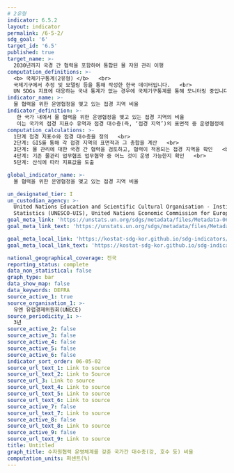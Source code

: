```yaml
---
# 2유형 
indicator: 6.5.2
layout: indicator
permalink: /6-5-2/
sdg_goal: '6'
target_id: '6.5'
published: true
target_name: >-
  2030년까지 국경 간 협력을 포함하여 통합된 물 자원 관리 이행
computation_definitions: >-
  <b> 국제기구통계(2유형) </b>   <br>
  국제기구에서 추정 및 모델링 등을 통해 작성한 한국 데이터입니다.   <br>
  UN SDGs 지표에 대응하는 국내 통계가 없는 경우에 국제기구통계를 통해 모니터링 중입니다. 
indicator_name: >-
  물 협력을 위한 운영협정을 맺고 있는 접경 지역 비율
indicator_definition: >-
   한 국가 내에서 물 협력을 위한 운영협정을 맺고 있는 접경 지역의 비율
   이는 국가의 접경 지표수 유역과 접경 대수층(즉, ‘접경 지역’)의 표면적 중 운영협정에 의해 보호되는 지역의 해당 면적을 해당 국가의 모든 접경 지역(지표수와 대수층을 포함)의 총 면적의 합으로 나누어 산출함
computation_calculations: >-
  1단계 접경 지표수와 접경 대수층을 정의   <br>
  2단계: GIS를 통해 각 접경 지역의 표면적과 그 총합을 계산   <br>
  3단계: 물 관리에 대한 국경 간 협력을 검토하고, 협력이 적용되는 접경 지역을 확인   <br>
  4단계: 기존 물관리 업무협조 업무협약 중 어느 것이 운영 가능한지 확인   <br>
  5단계: 산식에 따라 지표값을 도출

global_indicator_name: >-
  물 협력을 위한 운영협정을 맺고 있는 접경 지역 비율

un_designated_tier: I
un_custodian_agency: >-
  United Nations Education and Scientific Cultural Organisation - Institute for
  Statistics (UNESCO-UIS), United Nations Economic Commission for Europe (UNECE)
goal_meta_link: 'https://unstats.un.org/sdgs/metadata/files/Metadata-06-05-02.pdf'
goal_meta_link_text: 'https://unstats.un.org/sdgs/metadata/files/Metadata-06-05-02.pdf'

goal_meta_local_link: 'https://kostat-sdg-kor.github.io/sdg-indicators/public/data/Metadata-06-05-02_KOR.pdf'
goal_meta_local_link_text: 'https://kostat-sdg-kor.github.io/sdg-indicators/public/data/Metadata-06-05-02_KOR.pdf'

national_geographical_coverage: 전국
reporting_status: complete
data_non_statistical: false
graph_type: bar
data_show_map: false
data_keywords: DEFRA
source_active_1: true
source_organisation_1: >-
  유엔 유럽경제위원회(UNECE)
source_periodicity_1: >-
  3년
source_active_2: false
source_active_3: false
source_active_4: false
source_active_5: false
source_active_6: false
indicator_sort_order: 06-05-02
source_url_text_1: Link to source
source_url_text_2: Link to Source
source_url_3: Link to source
source_url_text_4: Link to source
source_url_text_5: Link to source
source_url_text_6: Link to source
source_active_7: false
source_url_text_7: Link to source
source_active_8: false
source_url_text_8: Link to source
source_active_9: false
source_url_text_9: Link to source
title: Untitled
graph_title: 수자원협력 운영체계를 갖춘 국가간 대수층(강, 호수 등) 비율
computation_units: 퍼센트(%)
---
```

